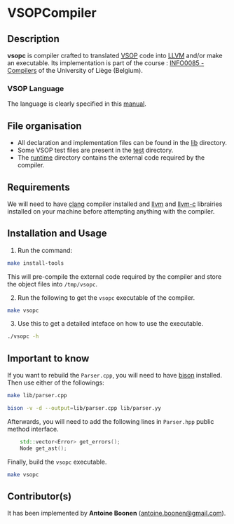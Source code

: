 # VSOPCompiler

## Description

**vsopc** is compiler crafted to translated [VSOP](vsop_manual.pdf) code into [LLVM](https://llvm.org) and/or make an executable. Its implementation is part of the course : [INFO0085 - Compilers](https://www.programmes.uliege.be/cocoon/20202021/cours/INFO0085-1.html)
of the University of Liège (Belgium).

### VSOP Language
The language is clearly specified in this [manual](vsop_manual.pdf).

## File organisation

- All declaration and implementation files can be found in the [lib](lib/) directory.
- Some VSOP test files are present in the [test](test/) directory.
- The [runtime](runtime/) directory contains the external code required by the compiler.

## Requirements

We will need to have [clang](https://clang.llvm.org) compiler installed and [llvm](https://llvm.org) and [llvm-c](https://llvm.org) librairies installed on your machine before attempting anything with the compiler.

## Installation and Usage

1. Run the command:

```bash
make install-tools
```
This will pre-compile the external code required by the compiler and store the object files into `/tmp/vsopc`.

 
2. Run the following to get the `vsopc` executable of the compiler. 

```bash
make vsopc
```

3. Use this to get a detailed inteface on how to use the executable. 
```bash
./vsopc -h
```

## Important to know

If you want to rebuild the `Parser.cpp`, you will need to have [bison](https://www.gnu.org/software/bison/manual/bison.html#Bison-Declarations) installed. Then use either of the followings:
```bash
make lib/parser.cpp
```
```bash
bison -v -d --output=lib/parser.cpp lib/parser.yy
```

Afterwards, you will need to add the following lines in `Parser.hpp` public method interface.
```c++
    std::vector<Error> get_errors();
    Node get_ast();
```

Finally, build the `vsopc` executable.
```bash
make vsopc
```
## Contributor(s)

It has been implemented by **Antoine Boonen** (antoine.boonen@gmail.com).
